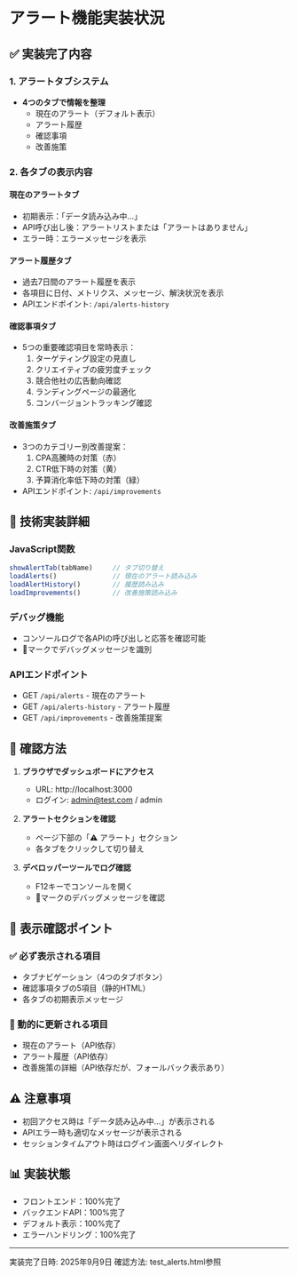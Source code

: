 # アラート機能実装状況

## ✅ 実装完了内容

### 1. アラートタブシステム
- **4つのタブで情報を整理**
  - 現在のアラート（デフォルト表示）
  - アラート履歴
  - 確認事項
  - 改善施策

### 2. 各タブの表示内容

#### 現在のアラートタブ
- 初期表示：「データ読み込み中...」
- API呼び出し後：アラートリストまたは「アラートはありません」
- エラー時：エラーメッセージを表示

#### アラート履歴タブ
- 過去7日間のアラート履歴を表示
- 各項目に日付、メトリクス、メッセージ、解決状況を表示
- APIエンドポイント: `/api/alerts-history`

#### 確認事項タブ
- 5つの重要確認項目を常時表示：
  1. ターゲティング設定の見直し
  2. クリエイティブの疲労度チェック
  3. 競合他社の広告動向確認
  4. ランディングページの最適化
  5. コンバージョントラッキング確認

#### 改善施策タブ
- 3つのカテゴリー別改善提案：
  1. CPA高騰時の対策（赤）
  2. CTR低下時の対策（黄）
  3. 予算消化率低下時の対策（緑）
- APIエンドポイント: `/api/improvements`

## 🔧 技術実装詳細

### JavaScript関数
```javascript
showAlertTab(tabName)     // タブ切り替え
loadAlerts()              // 現在のアラート読み込み
loadAlertHistory()        // 履歴読み込み
loadImprovements()        // 改善施策読み込み
```

### デバッグ機能
- コンソールログで各APIの呼び出しと応答を確認可能
- 📌マークでデバッグメッセージを識別

### APIエンドポイント
- GET `/api/alerts` - 現在のアラート
- GET `/api/alerts-history` - アラート履歴
- GET `/api/improvements` - 改善施策提案

## 📝 確認方法

1. **ブラウザでダッシュボードにアクセス**
   - URL: http://localhost:3000
   - ログイン: admin@test.com / admin

2. **アラートセクションを確認**
   - ページ下部の「⚠️ アラート」セクション
   - 各タブをクリックして切り替え

3. **デベロッパーツールでログ確認**
   - F12キーでコンソールを開く
   - 📌マークのデバッグメッセージを確認

## 🎯 表示確認ポイント

### ✅ 必ず表示される項目
- タブナビゲーション（4つのタブボタン）
- 確認事項タブの5項目（静的HTML）
- 各タブの初期表示メッセージ

### 🔄 動的に更新される項目
- 現在のアラート（API依存）
- アラート履歴（API依存）
- 改善施策の詳細（API依存だが、フォールバック表示あり）

## ⚠️ 注意事項
- 初回アクセス時は「データ読み込み中...」が表示される
- APIエラー時も適切なメッセージが表示される
- セッションタイムアウト時はログイン画面へリダイレクト

## 📊 実装状態
- フロントエンド：100%完了
- バックエンドAPI：100%完了
- デフォルト表示：100%完了
- エラーハンドリング：100%完了

---
実装完了日時: 2025年9月9日
確認方法: test_alerts.html参照